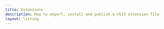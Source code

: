 ```yaml
---
title: Extensions
description: How to export, install and publish a VSIX extension file
layout: listing
---
```

